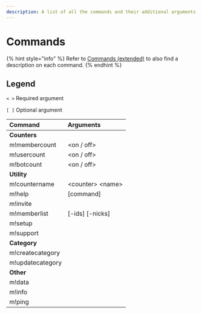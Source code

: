 ```yaml
---
description: A list of all the commands and their additional arguments.
---
```


# Commands

{% hint style="info" %}
Refer to [Commands \(extended\)](commands-extended.md) to also find a description on each command.
{% endhint %}

## Legend

`< >` Required argument

`[ ]` Optional argument

| Command | Arguments |
| :--- | :--- |
| **Counters** |  |
| m!membercount | &lt;on / off&gt; |
| m!usercount | &lt;on / off&gt; |
| m!botcount | &lt;on / off&gt; |
| **Utility** |  |
| m!countername | &lt;counter&gt; &lt;name&gt; |
| m!help | \[command\] |
| m!invite |  |
| m!memberlist | \[-ids\] \[-nicks\] |
| m!setup |  |
| m!support |  |
| **Category** |  |
| m!createcategory |  |
| m!updatecategory |  |
| **Other** |  |
| m!data |  |
| m!info |  |
| m!ping |  |

